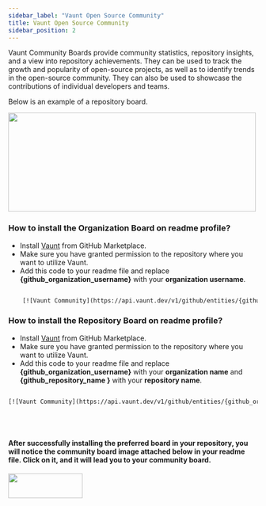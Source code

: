```yaml
---
sidebar_label: "Vaunt Open Source Community"
title: Vaunt Open Source Community
sidebar_position: 2
---
```


Vaunt Community Boards provide community statistics, repository insights, and a view into repository achievements. They can be used to track the growth and popularity of open-source projects, as well as to identify trends in the open-source community. They can also be used to showcase the contributions of individual developers and teams.

Below is an example of a repository board.

<p>
    <img src={require('./assets/community_board.png').default}  width="500" height="200"/>
</p>


### How to install the Organization Board on readme profile?

- Install [Vaunt](https://github.com/marketplace/vaunt-dev) from GitHub Marketplace.
- Make sure you have granted permission to the repository where you want to utilize Vaunt.
- Add this code to your readme file and replace **\{github_organization_username\}** with your **organization username**.

```html

    [![Vaunt Community](https://api.vaunt.dev/v1/github/entities/{github_organization_username}/badges/community)](https://community.vaunt.dev/board/{github_organization_username})

```


### How to install the Repository Board on readme profile?

- Install [Vaunt](https://github.com/marketplace/vaunt-dev) from GitHub Marketplace.
- Make sure you have granted permission to the repository where you want to utilize Vaunt.
- Add this code to your readme file and replace **\{github_organization_username\}** with your **organization name** and **\{github_repository_name \}** with your **repository name**. 

```html

[![Vaunt Community](https://api.vaunt.dev/v1/github/entities/{github_organization_username}/repositories/{github_repository_name}/badges/community)](https://community.vaunt.dev/board/{github_organization_username}/repository/{github_repository_name})

```
<br></br>

#### After successfully installing the preferred board in your repository, you will notice the community board image attached below in your readme file. Click on it, and it will lead you to your community board.


<p>
    <img src={require('./assets/community_badge.png').default}  width="150" height="50"/>
</p>